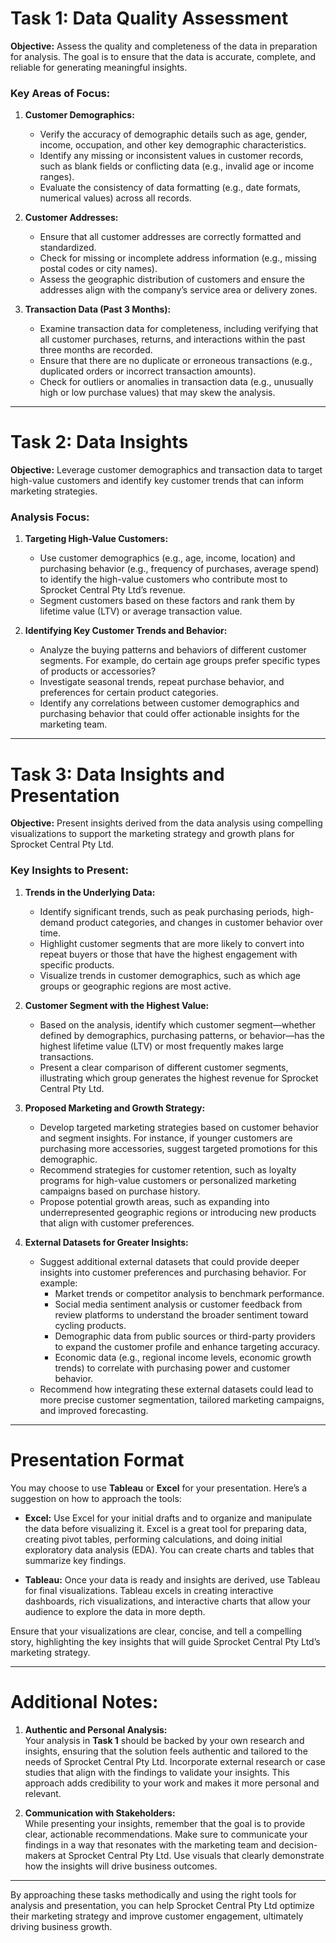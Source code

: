# Task 1: Data Quality Assessment

**Objective:** Assess the quality and completeness of the data in preparation for analysis. The goal is to ensure that the data is accurate, complete, and reliable for generating meaningful insights.

### Key Areas of Focus:

1. **Customer Demographics:**
   - Verify the accuracy of demographic details such as age, gender, income, occupation, and other key demographic characteristics.
   - Identify any missing or inconsistent values in customer records, such as blank fields or conflicting data (e.g., invalid age or income ranges).
   - Evaluate the consistency of data formatting (e.g., date formats, numerical values) across all records.

2. **Customer Addresses:**
   - Ensure that all customer addresses are correctly formatted and standardized.
   - Check for missing or incomplete address information (e.g., missing postal codes or city names).
   - Assess the geographic distribution of customers and ensure the addresses align with the company’s service area or delivery zones.

3. **Transaction Data (Past 3 Months):**
   - Examine transaction data for completeness, including verifying that all customer purchases, returns, and interactions within the past three months are recorded.
   - Ensure that there are no duplicate or erroneous transactions (e.g., duplicated orders or incorrect transaction amounts).
   - Check for outliers or anomalies in transaction data (e.g., unusually high or low purchase values) that may skew the analysis.

---

# Task 2: Data Insights

**Objective:** Leverage customer demographics and transaction data to target high-value customers and identify key customer trends that can inform marketing strategies.

### Analysis Focus:

1. **Targeting High-Value Customers:**
   - Use customer demographics (e.g., age, income, location) and purchasing behavior (e.g., frequency of purchases, average spend) to identify the high-value customers who contribute most to Sprocket Central Pty Ltd’s revenue.
   - Segment customers based on these factors and rank them by lifetime value (LTV) or average transaction value.

2. **Identifying Key Customer Trends and Behavior:**
   - Analyze the buying patterns and behaviors of different customer segments. For example, do certain age groups prefer specific types of products or accessories?
   - Investigate seasonal trends, repeat purchase behavior, and preferences for certain product categories.
   - Identify any correlations between customer demographics and purchasing behavior that could offer actionable insights for the marketing team.

---

# Task 3: Data Insights and Presentation

**Objective:** Present insights derived from the data analysis using compelling visualizations to support the marketing strategy and growth plans for Sprocket Central Pty Ltd.

### Key Insights to Present:

1. **Trends in the Underlying Data:**
   - Identify significant trends, such as peak purchasing periods, high-demand product categories, and changes in customer behavior over time.
   - Highlight customer segments that are more likely to convert into repeat buyers or those that have the highest engagement with specific products.
   - Visualize trends in customer demographics, such as which age groups or geographic regions are most active.

2. **Customer Segment with the Highest Value:**
   - Based on the analysis, identify which customer segment—whether defined by demographics, purchasing patterns, or behavior—has the highest lifetime value (LTV) or most frequently makes large transactions.
   - Present a clear comparison of different customer segments, illustrating which group generates the highest revenue for Sprocket Central Pty Ltd.

3. **Proposed Marketing and Growth Strategy:**
   - Develop targeted marketing strategies based on customer behavior and segment insights. For instance, if younger customers are purchasing more accessories, suggest targeted promotions for this demographic.
   - Recommend strategies for customer retention, such as loyalty programs for high-value customers or personalized marketing campaigns based on purchase history.
   - Propose potential growth areas, such as expanding into underrepresented geographic regions or introducing new products that align with customer preferences.

4. **External Datasets for Greater Insights:**
   - Suggest additional external datasets that could provide deeper insights into customer preferences and purchasing behavior. For example:
     - Market trends or competitor analysis to benchmark performance.
     - Social media sentiment analysis or customer feedback from review platforms to understand the broader sentiment toward cycling products.
     - Demographic data from public sources or third-party providers to expand the customer profile and enhance targeting accuracy.
     - Economic data (e.g., regional income levels, economic growth trends) to correlate with purchasing power and customer behavior.
   - Recommend how integrating these external datasets could lead to more precise customer segmentation, tailored marketing campaigns, and improved forecasting.

---

# Presentation Format

You may choose to use **Tableau** or **Excel** for your presentation. Here’s a suggestion on how to approach the tools:

- **Excel:** Use Excel for your initial drafts and to organize and manipulate the data before visualizing it. Excel is a great tool for preparing data, creating pivot tables, performing calculations, and doing initial exploratory data analysis (EDA). You can create charts and tables that summarize key findings.
  
- **Tableau:** Once your data is ready and insights are derived, use Tableau for final visualizations. Tableau excels in creating interactive dashboards, rich visualizations, and interactive charts that allow your audience to explore the data in more depth. 

Ensure that your visualizations are clear, concise, and tell a compelling story, highlighting the key insights that will guide Sprocket Central Pty Ltd’s marketing strategy.

---

# Additional Notes:

1. **Authentic and Personal Analysis:**  
   Your analysis in **Task 1** should be backed by your own research and insights, ensuring that the solution feels authentic and tailored to the needs of Sprocket Central Pty Ltd. Incorporate external research or case studies that align with the findings to validate your insights. This approach adds credibility to your work and makes it more personal and relevant.

2. **Communication with Stakeholders:**  
   While presenting your insights, remember that the goal is to provide clear, actionable recommendations. Make sure to communicate your findings in a way that resonates with the marketing team and decision-makers at Sprocket Central Pty Ltd. Use visuals that clearly demonstrate how the insights will drive business outcomes.

---

By approaching these tasks methodically and using the right tools for analysis and presentation, you can help Sprocket Central Pty Ltd optimize their marketing strategy and improve customer engagement, ultimately driving business growth.

